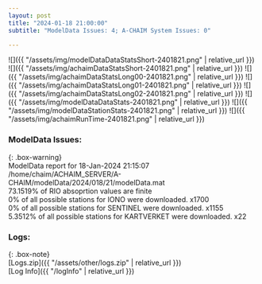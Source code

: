 ```yaml
---
layout: post
title: "2024-01-18 21:00:00"
subtitle: "ModelData Issues: 4; A-CHAIM System Issues: 0"

---
```


![]({{ "/assets/img/modelDataDataStatsShort-2401821.png" | relative_url }})
![]({{ "/assets/img/achaimDataStatsShort-2401821.png" | relative_url }})
![]({{ "/assets/img/achaimDataStatsLong00-2401821.png" | relative_url }})
![]({{ "/assets/img/achaimDataStatsLong01-2401821.png" | relative_url }})
![]({{ "/assets/img/achaimDataStatsLong02-2401821.png" | relative_url }})
![]({{ "/assets/img/modelDataDataStats-2401821.png" | relative_url }})
![]({{ "/assets/img/modelDataStationStats-2401821.png" | relative_url }})
![]({{ "/assets/img/achaimRunTime-2401821.png" | relative_url }})


### ModelData Issues:  
  
{: .box-warning}  
 ModelData report for 18-Jan-2024 21:15:07   
 /home/chaim/ACHAIM_SERVER/A-CHAIM/modelData/2024/018/21/modelData.mat   
 73.1519% of RIO absoprtion values are finite   
 0% of all possible stations for IONO were downloaded. x1700   
 0% of all possible stations for SENTINEL were downloaded. x1155   
 5.3512% of all possible stations for KARTVERKET were downloaded. x22   
  


### Logs:  
  
{: .box-note}  
[Logs.zip]({{ "/assets/other/logs.zip" | relative_url }})  
[Log Info]({{ "/logInfo" | relative_url }})  
